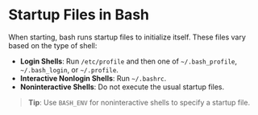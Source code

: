 
# Startup Files in Bash

When starting, bash runs startup files to initialize itself. These files vary based on the type of shell:

- **Login Shells**: Run `/etc/profile` and then one of `~/.bash_profile`, `~/.bash_login`, or `~/.profile`.
- **Interactive Nonlogin Shells**: Run `~/.bashrc`.
- **Noninteractive Shells**: Do not execute the usual startup files.

> **Tip**: Use `BASH_ENV` for noninteractive shells to specify a startup file.

